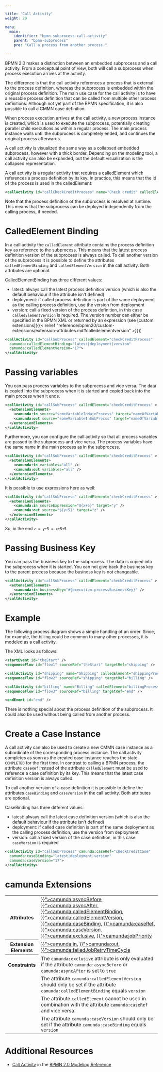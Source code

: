 ```yaml
---

title: 'Call Activity'
weight: 20

menu:
  main:
    identifier: "bpmn-subprocess-call-activity"
    parent: "bpmn-subprocess"
    pre: "Call a process from another process."

---
```


BPMN 2.0 makes a distinction between an embedded subprocess and a call activity. From a conceptual point of view, both will call a subprocess when process execution arrives at the activity.

The difference is that the call activity references a process that is external to the process definition, whereas the subprocess is embedded within the original process definition. The main use case for the call activity is to have a reusable process definition that can be called from multiple other process definitions. Although not yet part of the BPMN specification, it is also possible to call a CMMN case definition.

When process execution arrives at the call activity, a new process instance is created, which is used to execute the subprocess, potentially creating parallel child executions as within a regular process. The main process instance waits until the subprocess is completely ended, and continues the original process afterwards.

<div data-bpmn-diagram="implement/call-activity"></div>

A call activity is visualized the same way as a collapsed embedded subprocess, however with a thick border. Depending on the modeling tool, a call activity can also be expanded, but the default visualization is the collapsed representation.

A call activity is a regular activity that requires a calledElement which references a process definition by its key. In practice, this means that the id of the process is used in the calledElement:

```xml
<callActivity id="callCheckCreditProcess" name="Check credit" calledElement="checkCreditProcess" />
```

Note that the process definition of the subprocess is resolved at runtime. This means that the subprocess can be deployed independently from the calling process, if needed.


# CalledElement Binding

In a call activity the `calledElement` attribute contains the process definition key as reference to the subprocess. This means that the latest process definition version of the subprocess is always called.
To call another version of the subprocess it is possible to define the attributes `calledElementBinding` and `calledElementVersion` in the call activity. Both attributes are optional.

CalledElementBinding has three different values:

*   latest: always call the latest process definition version (which is also the default behaviour if the attribute isn't defined)
* 	deployment: if called process definition is part of the same deployment as the calling process definition, use the version from deployment
*   version: call a fixed version of the process definition, in this case `calledElementVersion` is required. The version number can either be
    specified in the BPMN XML or returned by an expression (see [custom extensions]({{< relref "reference/bpmn20/custom-extensions/extension-attributes.md#calledelementversion" >}}))

```xml
<callActivity id="callSubProcess" calledElement="checkCreditProcess"
  camunda:calledElementBinding="latest|deployment|version"
  camunda:calledElementVersion="17">
</callActivity>
```


# Passing variables

You can pass process variables to the subprocess and vice versa. The data is copied into the subprocess when it is started and copied back into the main process when it ends.

```xml
<callActivity id="callSubProcess" calledElement="checkCreditProcess" >
  <extensionElements>
    <camunda:in source="someVariableInMainProcess" target="nameOfVariableInSubProcess" />
    <camunda:out source="someVariableInSubProcss" target="nameOfVariableInMainProcess" />
  </extensionElements>
</callActivity>
```

Furthermore, you can configure the call activity so that all process variables are passed to the subprocess and vice versa. The process variables have the same name in the main process as in the subprocess.

```xml
<callActivity id="callSubProcess" calledElement="checkCreditProcess" >
  <extensionElements>
    <camunda:in variables="all" />
    <camunda:out variables="all" />
  </extensionElements>
</callActivity>
```

It is possible to use expressions here as well:

```xml
<callActivity id="callSubProcess" calledElement="checkCreditProcess" >
  <extensionElements>
    <camunda:in sourceExpression="${x+5}" target="y" />
    <camunda:out source="${y+5}" target="z" />
  </extensionElements>
</callActivity>
```

So, in the end `z = y+5 = x+5+5`


# Passing Business Key

You can pass the business key to the subprocess. The data is copied into the subprocess when it is started. You can not give back the business key to the parent process because the business key is not changeable.

```xml
<callActivity id="callSubProcess" calledElement="checkCreditProcess" >
  <extensionElements>
    <camunda:in businessKey="#{execution.processBusinessKey}" />
  </extensionElements>
</callActivity>
```


# Example

The following process diagram shows a simple handling of an order. Since, for example, the billing could be common to many other processes, it is modeled as a call activity.

<div data-bpmn-diagram="implement/call-activity"></div>

The XML looks as follows:

```xml
<startEvent id="theStart" />
<sequenceFlow id="flow1" sourceRef="theStart" targetRef="shipping" />

<callActivity id="shipping" name="Shipping" calledElement="shippingProcess" />
<sequenceFlow id="flow2" sourceRef="shipping" targetRef="billing" />

<callActivity id="billing" name="Billing" calledElement="billingProcess" />
<sequenceFlow id="flow3" sourceRef="billing" targetRef="end" />

<endEvent id="end" />
```

There is nothing special about the process definition of the subprocess. It could also be used without being called from another process.

# Create a Case Instance

A call activity can also be used to create a new CMMN case instance as a subordinate of the corresponding process instance. The call activity completes as soon as the created case instance reaches the state `COMPLETED` for the first time. In contrast to calling a BPMN process, the attribute `caseRef` instead of the attribute `calledElement` must be used to reference a case definition by its key. This means that the latest case definition version is always called.

To call another version of a case definition it is possible to define the attributes `caseBinding` and `caseVersion` in the call activity. Both attributes are optional.

CaseBinding has three different values:

*   latest: always call the latest case definition version (which is also the default behaviour if the attribute isn't defined)
*   deployment: if called case  definition is part of the same deployment as the calling process definition, use the version from deployment
*   version: call a fixed version of the case definition, in this case `caseVersion` is required

```xml
<callActivity id="callSubProcess" camunda:caseRef="checkCreditCase"
  camunda:caseBinding="latest|deployment|version"
  camunda:caseVersion="17">
</callActivity>
```

# camunda Extensions

<table class="table table-striped">
  <tr>
    <th>Attributes</th>
    <td>
      <a href="{{< relref "reference/bpmn20/custom-extensions/extension-attributes.md#asyncbefore" >}}">camunda:asyncBefore</a>,
      <a href="{{< relref "reference/bpmn20/custom-extensions/extension-attributes.md#asyncafter" >}}">camunda:asyncAfter</a>,
      <a href="{{< relref "reference/bpmn20/custom-extensions/extension-attributes.md#calledelementbinding" >}}">camunda:calledElementBinding</a>,
      <a href="{{< relref "reference/bpmn20/custom-extensions/extension-attributes.md#calledelementversion" >}}">camunda:calledElementVersion</a>,
      <a href="{{< relref "reference/bpmn20/custom-extensions/extension-attributes.md#casebinding" >}}">camunda:caseBinding</a>,
      <a href="{{< relref "reference/bpmn20/custom-extensions/extension-attributes.md#caseref" >}}">camunda:caseRef</a>,
      <a href="{{< relref "reference/bpmn20/custom-extensions/extension-attributes.md#caseversion" >}}">camunda:caseVersion</a>,
      <a href="{{< relref "reference/bpmn20/custom-extensions/extension-attributes.md#exclusive" >}}">camunda:exclusive</a>,
      <a href="{{< relref "reference/bpmn20/custom-extensions/extension-attributes.md#jobpriority" >}}">camunda:jobPriority</a>
    </td>
  </tr>
  <tr>
    <th>Extension Elements</th>
    <td>
      <a href="{{< relref "reference/bpmn20/custom-extensions/extension-elements.md#in" >}}">camunda:in</a>,
      <a href="{{< relref "reference/bpmn20/custom-extensions/extension-elements.md#out" >}}">camunda:out</a>,
      <a href="{{< relref "reference/bpmn20/custom-extensions/extension-elements.md#failedjobretrytimecycle" >}}">camunda:failedJobRetryTimeCycle</a>
    </td>
  </tr>
  <tr>
    <th>Constraints</th>
    <td>
      The <code>camunda:exclusive</code> attribute is only evaluated if the attribute
      <code>camunda:asyncBefore</code> or <code>camunda:asyncAfter</code> is set to <code>true</code>
    </td>
  </tr>
  <tr>
    <td></td>
    <td>
      The attribute <code>camunda:calledElementVersion</code> should only be set if
      the attribute <code>camunda:calledElementBinding</code> equals <code>version</code>
    </td>
  </tr>
  <tr>
    <td></td>
    <td>
      The attribute <code>calledElement</code> cannot be used in combination
      with the attribute <code>camunda:caseRef</code> and vice versa.
    </td>
  </tr>
  <tr>
    <td></td>
    <td>
      The attribute <code>camunda:caseVersion</code> should only be set if
      the attribute <code>camunda:caseBinding</code> equals <code>version</code>
    </td>
  </tr>
</table>

# Additional Resources

*   [Call Activity](http://camunda.org/bpmn/reference.html#activities-call-activity) in the [BPMN 2.0 Modeling Reference](http://camunda.org/bpmn/reference.html)

